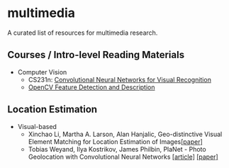# multimedia

A curated list of resources for multimedia research. 

## Courses / Intro-level Reading Materials
* Computer Vision
  * CS231n: [Convolutional Neural Networks for Visual Recognition](http://cs231n.github.io/)
  * [OpenCV Feature Detection and Description](http://docs.opencv.org/3.1.0/db/d27/tutorial_py_table_of_contents_feature2d.html)

## Location Estimation
* Visual-based
  * Xinchao Li, Martha A. Larson, Alan Hanjalic, Geo-distinctive Visual Element Matching for Location Estimation of Images[[paper]](http://arxiv.org/abs/1601.07884)
  * Tobias Weyand, Ilya Kostrikov, James Philbin, PlaNet - Photo Geolocation with Convolutional Neural Networks [[article]](https://www.technologyreview.com/s/600889/google-unveils-neural-network-with-superhuman-ability-to-determine-the-location-of-almost/) [[paper]](http://arxiv.org/abs/1602.05314)
